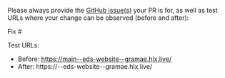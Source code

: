 Please always provide the [GitHub issue(s)](../issues) your PR is for, as well as test URLs where your change can be observed (before and after):

Fix #<gh-issue-id>

Test URLs:
- Before: https://main--eds-website--gramae.hlx.live/
- After: https://<branch>--eds-website--gramae.hlx.live/
